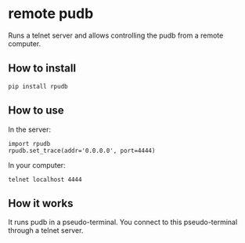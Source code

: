 remote pudb
===========
Runs a telnet server and allows controlling the pudb from a remote computer.


How to install
--------------

    pip install rpudb


How to use
----------
In the server:

    import rpudb
	rpudb.set_trace(addr='0.0.0.0', port=4444)

In your computer:

    telnet localhost 4444


How it works
------------
It runs pudb in a pseudo-terminal. You connect to this pseudo-terminal through a telnet server.
